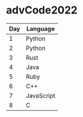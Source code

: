 # advCode2022

| Day | Language |
| --- | --- |
| 1 | Python |
| 2 | Python |
| 3 | Rust |
| 4 | Java |
| 5 | Ruby |
| 6 | C++ |
| 7 | JavaScript |
| 8 | C |